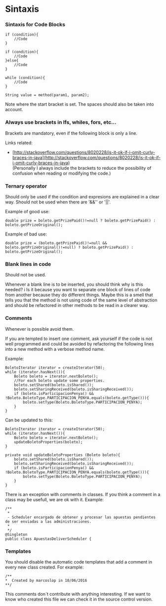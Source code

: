 # Sintaxis

### Sintaxis for Code Blocks

    if (condition){
        //Code
    }

    if (condition){
        //Code
    }else{
        //Code
    }

    while (condition){
        //Code
    }

    String value = method(param1, param2);

Note where the start bracket is set. The spaces should also be taken into account.

### Always use brackets in Ifs, whiles, fors, etc...

Brackets are mandatory, even if the following block is only a line.

Links related:

- [http://stackoverflow.com/questions/8020228/is-it-ok-if-i-omit-curly-braces-in-java](http://stackoverflow.com/questions/8020228/is-it-ok-if-i-omit-curly-braces-in-java)  
    (Personally I always include the brackets to reduce the possibility of confusion when reading or modifying the code.)

### Ternary operator

Should only be used if the condition and expresions are explained in a clear way. Should not be used when there are '&&'' or '||'.

Example of good use:

    double prize = boleto.getPrizePaid()!=null ? boleto.getPrizePaid() : boleto.getPrizeOriginal();

Example of bad use:

    double prize = (boleto.getPrizePaid()!=null && boleto.getPrizeOriginal()!=null) ? boleto.getPrizePaid() : boleto.getPrizeOriginal();


### Blank lines in code

Should not be used. 

Whenever a blank line is to be inserted, you should think why is this needed? i
Is it because you want to separate one block of lines of code from another because they do different things. Maybe this is a smell that tells you that  the method is not using code of the same level of abstraction and should be refactored in other methods to be read in a clearer way.

### Comments

Whenever is possible avoid them.

If you are tempted to insert one comment, ask yourself if the code is not well programmed and could be avoided by refactoring the following lines into a new method with a verbose method name.

Example:

    BoletoIterator iterator = createIterator(50);
    while (iterator.hasNext()){
        Boleto boleto = iterator.nextBoleto();
        //For each boleto update some properties.
        boleto.setShared(boleto.isShared());
        boleto.setSharingReceived(boleto.isSharingReceived());
        if (boleto.isParticipacionPenya() && !Boleto.BoletoType.PARTICIPACION_PENYA.equals(boleto.getType())){
            boleto.setType(Boleto.BoletoType.PARTICIPACION_PENYA);
        }
    }
    

Can be updated to this:

    BoletoIterator iterator = createIterator(50);
    while (iterator.hasNext()){
        Boleto boleto = iterator.nextBoleto();
        updateBoletoProperties(boleto);
    }

    private void updateBoletoProperties (Boleto boleto){
        boleto.setShared(boleto.isShared());
        boleto.setSharingReceived(boleto.isSharingReceived());
        if (boleto.isParticipacionPenya() && !Boleto.BoletoType.PARTICIPACION_PENYA.equals(boleto.getType())){
            boleto.setType(Boleto.BoletoType.PARTICIPACION_PENYA);
        }
    }

There is an exception with comments in classes. If you think a comment in a class may be usefull, we are ok with it. Example:

    /**
     *
     - Scheduler encargado de obtener y procesar las apuestas pendientes de ser enviadas a las administraciones.
     *
     */
    @Singleton
    public class ApuestasDeliverScheduler {


### Templates

You should disable the automatic code templates that add a comment in every new class created. For example:

    /**
    *  Created by marcoslop in 10/06/2016
    **/

This comments don´t contribute with anything interesting. If we want to know who created this file we can check it in the source control version.
